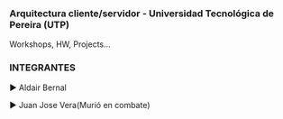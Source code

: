 <h3>Arquitectura cliente/servidor - Universidad Tecnológica de Pereira (UTP)</h3>

<p>Workshops, HW, Projects...</p>

### INTEGRANTES 
► Aldair Bernal

► Juan Jose Vera(Murió en combate)


